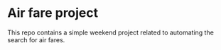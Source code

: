 # Air fare project
This repo contains a simple weekend project related to automating the search for air fares.
